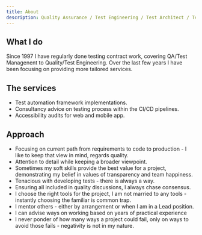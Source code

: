 ```yaml
---
title: About
description: Quality Assurance / Test Engineering / Test Architect / Test Coaching / Accessibility
---
```

## What I do

Since 1997 I have regularly done testing contract work, covering QA/Test Managenent to Quality/Test Engineering. Over the last few years I have been focusing on providing more tailored services. 

## The services

- Test automation framework implementations.
- Consultancy advice on testing process within the CI/CD pipelines.
- Accessibility audits for web and mobile app.

## Approach
- Focusing on current path from requirements to code to production - I like to keep that view in mind, regards quality.
- Attention to detail while keeping a broader viewpoint.
- Sometimes my soft skills provide the best value for a project, demonstrating my belief in values of transparency and team happiness.
- Tenacious with developing tests - there is always a way.
- Ensuring all included in quality discussions, I always chase consensus.
- I choose the right tools for the project, I am not married to any tools - instantly choosing the familiar is common trap.
- I mentor others - either by arrangement or when I am in a Lead position.
- I can advise ways on working based on years of practical experience
- I never ponder of how many ways a project could fail, only on ways to avoid those fails - negativity is not in my nature.

